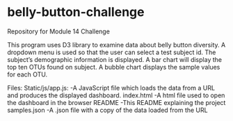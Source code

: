 # belly-button-challenge
Repository for Module 14 Challenge

This program uses D3 library to examine data about belly button diversity. A dropdown menu is used so that the user can select a test subject id. The subject’s demographic information is displayed. A bar chart will display the top ten OTUs found on subject. A bubble chart displays the sample values for each OTU.

Files:
Static/js/app.js:
	-A JavaScript file which loads the data from a URL and produces the displayed dashboard.
index.html
	-A html file used to open the dashboard in the browser
README
	-This README explaining the project
samples.json
	-A .json file with a copy of the data loaded from the URL
